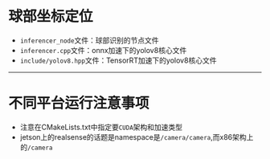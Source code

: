 # 球部坐标定位
- ```inferencer_node```文件：球部识别的节点文件
- ```inferencer.cpp```文件：onnx加速下的yolov8核心文件
- ```include/yolov8.hpp```文件：TensorRT加速下的yolov8核心文件
---
# 不同平台运行注意事项
- 注意在CMakeLists.txt中指定要```CUDA```架构和加速类型
- jetson上的realsense的话题是namespace是```/camera/camera```,而x86架构上的```/camera```


